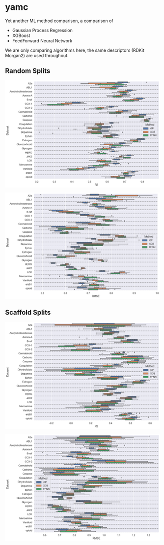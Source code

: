 # yamc
Yet another ML method comparison, a comparison of 
* Gaussian Process Regression
* XGBoost
* FeedForward Neural Network

We are only comparing algorithms here, the same descriptors (RDKit Morgan2) are used throughout.

## Random Splits 

![](r2_comparison.png)

![](rmse_comparison.png)

## Scaffold Splits 

![](scaffold_split_r2.png)

![](scaffold_split_rmse.png)

